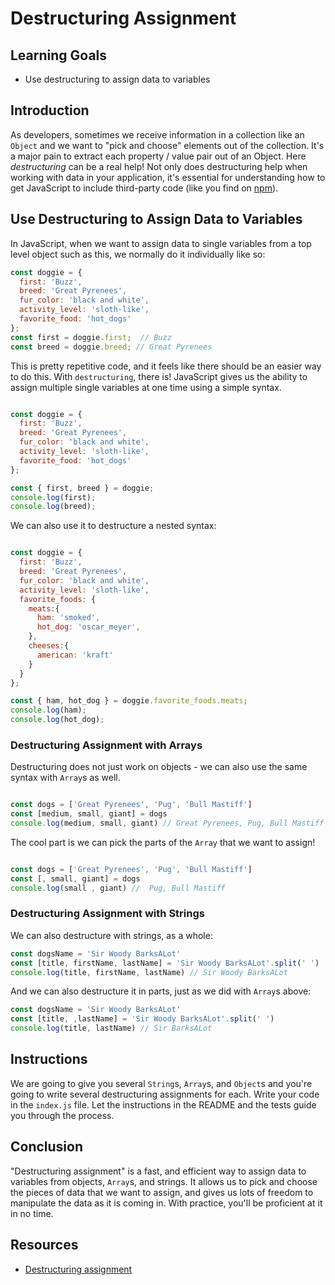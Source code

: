 # Destructuring Assignment

## Learning Goals

- Use destructuring to assign data to variables

## Introduction

As developers, sometimes we receive information in a collection like an
`Object` and we want to "pick and choose" elements out of the collection. It's
a major pain to extract each property / value pair out of an Object. Here
_destructuring_ can be a real help! Not only does destructuring help when
working with data in your application, it's essential for understanding how
to get JavaScript to include third-party code (like you find on [npm][]).

## Use Destructuring to Assign Data to Variables

In JavaScript, when we want to assign data to single variables from a top level
object such as this, we normally do it individually like so:

```js
const doggie = {
  first: 'Buzz',
  breed: 'Great Pyrenees',
  fur_color: 'black and white',
  activity_level: 'sloth-like',
  favorite_food: 'hot_dogs'
};
const first = doggie.first;  // Buzz
const breed = doggie.breed; // Great Pyrenees
```

This is pretty repetitive code, and it feels like there should be an easier way
to do this. With `destructuring`, there is! JavaScript gives us the ability to
assign multiple single variables at one time using a simple syntax. 

```js

const doggie = {
  first: 'Buzz',
  breed: 'Great Pyrenees',
  fur_color: 'black and white',
  activity_level: 'sloth-like',
  favorite_food: 'hot_dogs'
};

const { first, breed } = doggie;
console.log(first); 
console.log(breed); 

```

We can also use it to destructure a nested syntax:
```js

const doggie = {
  first: 'Buzz',
  breed: 'Great Pyrenees',
  fur_color: 'black and white',
  activity_level: 'sloth-like',
  favorite_foods: {
    meats:{
      ham: 'smoked',
      hot_dog: 'oscar_meyer',
    },
    cheeses:{
      american: 'kraft'
    }
  }
};

const { ham, hot_dog } = doggie.favorite_foods.meats;
console.log(ham); 
console.log(hot_dog); 

```

### Destructuring Assignment with Arrays

Destructuring does not just work on objects - we can also use the same syntax
with `Array`s as well. 

```js

const dogs = ['Great Pyrenees', 'Pug', 'Bull Mastiff']
const [medium, small, giant] = dogs
console.log(medium, small, giant) // Great Pyrenees, Pug, Bull Mastiff
```

The cool part is we can pick the parts of the `Array` that we want to assign!
```js

const dogs = ['Great Pyrenees', 'Pug', 'Bull Mastiff']
const [, small, giant] = dogs
console.log(small , giant) //  Pug, Bull Mastiff
```

### Destructuring Assignment with Strings

We can also destructure with strings, as a whole:

```js
const dogsName = 'Sir Woody BarksALot'
const [title, firstName, lastName] = 'Sir Woody BarksALot'.split(' ')
console.log(title, firstName, lastName) // Sir Woody BarksALot
```

And we can also destructure it in parts, just as we did with `Array`s above: 

```js
const dogsName = 'Sir Woody BarksALot'
const [title, ,lastName] = 'Sir Woody BarksALot'.split(' ')
console.log(title, lastName) // Sir BarksALot
```

## Instructions

We are going to give you several `String`s, `Array`s, and `Object`s and you're
going to write several destructuring assignments for each. Write your code in
the `index.js` file. Let the instructions in the README and the tests guide you
through the process. 

## Conclusion

"Destructuring assignment" is a fast, and efficient way to assign data to
variables from objects, `Array`s, and strings. It allows us to pick and choose the
pieces of data that we want to assign, and gives us lots of freedom to
manipulate the data as it is coming in. With practice, you'll be proficient at
it in no time. 

## Resources

* [Destructuring assignment](https://developer.mozilla.org/en-US/docs/Web/JavaScript/Reference/Operators/Destructuring_assignment)

[npm]: https://www.npmjs.com/
